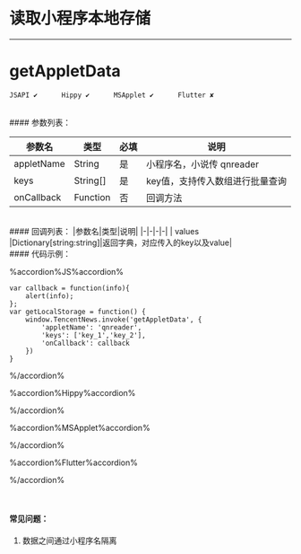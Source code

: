 # 读取小程序本地存储
---
# getAppletData

```
JSAPI ✔      Hippy ✔      MSApplet ✔      Flutter ✘

```
<br>
#### 参数列表：

|参数名|类型|必填|说明|
|-|-|-|-| 
|appletName|String|是|小程序名，小说传 qnreader|
| keys |String[]|是|key值，支持传入数组进行批量查询|
|onCallback|Function|否|回调方法|
<br>
#### 回调列表：
|参数名|类型|说明|
|-|-|-|-| 
| values |Dictionary[string:string]|返回字典，对应传入的key以及value|
<br>
#### 代码示例：


%accordion%JS%accordion%

```
var callback = function(info){
    alert(info);
};
var getLocalStorage = function() {
    window.TencentNews.invoke('getAppletData', {
        'appletName': 'qnreader',
        'keys': ['key_1','key_2'],
        'onCallback': callback
    })
}

```

%/accordion%

%accordion%Hippy%accordion%

%/accordion%

%accordion%MSApplet%accordion%

%/accordion%

%accordion%Flutter%accordion%

%/accordion%

<br>

#### 常见问题：
1. 数据之间通过小程序名隔离